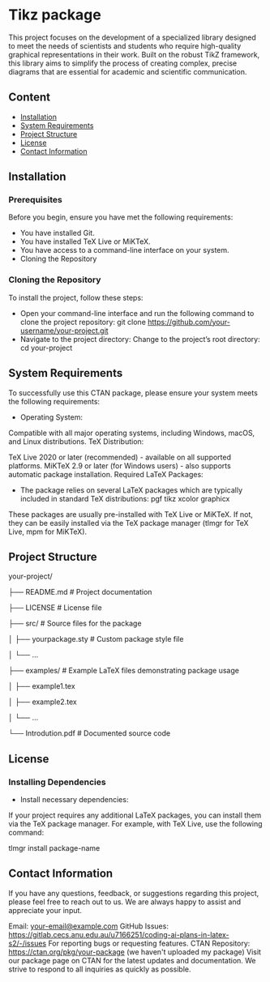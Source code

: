 # Tikz package

This project focuses on the development of a specialized library designed to meet the needs of scientists and students who require high-quality graphical representations in their work. Built on the robust TikZ framework, this library aims to simplify the process of creating complex, precise diagrams that are essential for academic and scientific communication.

## Content

- [Installation](#)
- [System Requirements](#)
- [Project Structure](#)
- [License](#)
- [Contact Information](#)

## Installation
### Prerequisites
Before you begin, ensure you have met the following requirements:

- You have installed Git.
- You have installed TeX Live or MiKTeX.
- You have access to a command-line interface on your system.
- Cloning the Repository
### Cloning the Repository
To install the project, follow these steps:

- Open your command-line interface and run the following command to clone the project repository:
        git clone https://github.com/your-username/your-project.git
- Navigate to the project directory:
        Change to the project’s root directory:
        cd your-project

## System Requirements
To successfully use this CTAN package, please ensure your system meets the following requirements:

- Operating System:

Compatible with all major operating systems, including Windows, macOS, and Linux distributions.
TeX Distribution:

TeX Live 2020 or later (recommended) - available on all supported platforms.
MiKTeX 2.9 or later (for Windows users) - also supports automatic package installation.
Required LaTeX Packages:

- The package relies on several LaTeX packages which are typically included in standard TeX distributions:
pgf
tikz
xcolor
graphicx

These packages are usually pre-installed with TeX Live or MiKTeX. If not, they can be easily installed via the TeX package manager (tlmgr for TeX Live, mpm for MiKTeX).

## Project Structure
your-project/

├── README.md             # Project documentation

├── LICENSE               # License file

├── src/                  # Source files for the package

│   ├── yourpackage.sty   # Custom package style file

│   └── ...

├── examples/             # Example LaTeX files demonstrating package usage

│   ├── example1.tex

│   ├── example2.tex

│   └── ...

└── Introdution.pdf       # Documented source code


## License


### Installing Dependencies
- Install necessary dependencies:

If your project requires any additional LaTeX packages, you can install them via the TeX package manager. For example, with TeX Live, use the following command:

tlmgr install package-name

## Contact Information
If you have any questions, feedback, or suggestions regarding this project, please feel free to reach out to us. We are always happy to assist and appreciate your input.

Email: your-email@example.com
GitHub Issues: https://gitlab.cecs.anu.edu.au/u7166251/coding-ai-plans-in-latex-s2/-/issues
For reporting bugs or requesting features.
CTAN Repository: https://ctan.org/pkg/your-package (we haven't uploaded my package)
Visit our package page on CTAN for the latest updates and documentation.
We strive to respond to all inquiries as quickly as possible.

